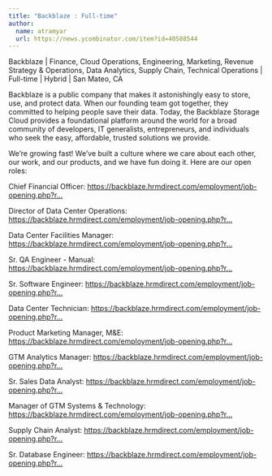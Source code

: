 ```yaml
---
title: "Backblaze : Full-time"
author:
  name: atramyar
  url: https://news.ycombinator.com/item?id=40588544
---
```

Backblaze | Finance, Cloud Operations, Engineering, Marketing, Revenue Strategy &amp; Operations, Data Analytics, Supply Chain, Technical Operations | Full-time | Hybrid | San Mateo, CA

Backblaze is a public company that makes it astonishingly easy to store, use, and protect data. When our founding team got together, they committed to helping people save their data. Today, the Backblaze Storage Cloud provides a foundational platform around the world for a broad community of developers, IT generalists, entrepreneurs, and individuals who seek the easy, affordable, trusted solutions we provide.

We’re growing fast! We’ve built a culture where we care about each other, our work, and our products, and we have fun doing it. Here are our open roles:

Chief Financial Officer: <a href="https:&#x2F;&#x2F;backblaze.hrmdirect.com&#x2F;employment&#x2F;job-opening.php?req=3067250&amp;req_loc=160767&amp;#job" rel="nofollow">https:&#x2F;&#x2F;backblaze.hrmdirect.com&#x2F;employment&#x2F;job-opening.php?r...</a>

Director of Data Center Operations: <a href="https:&#x2F;&#x2F;backblaze.hrmdirect.com&#x2F;employment&#x2F;job-opening.php?req=3015345&amp;req_loc=92730&amp;#job" rel="nofollow">https:&#x2F;&#x2F;backblaze.hrmdirect.com&#x2F;employment&#x2F;job-opening.php?r...</a>

Data Center Facilities Manager: <a href="https:&#x2F;&#x2F;backblaze.hrmdirect.com&#x2F;employment&#x2F;job-opening.php?req=3016406&amp;req_loc=93773&amp;&amp;#job" rel="nofollow">https:&#x2F;&#x2F;backblaze.hrmdirect.com&#x2F;employment&#x2F;job-opening.php?r...</a>

Sr. QA Engineer - Manual: <a href="https:&#x2F;&#x2F;backblaze.hrmdirect.com&#x2F;employment&#x2F;job-opening.php?req=3069014&amp;req_loc=167904&amp;#job" rel="nofollow">https:&#x2F;&#x2F;backblaze.hrmdirect.com&#x2F;employment&#x2F;job-opening.php?r...</a>

Sr. Software Engineer: <a href="https:&#x2F;&#x2F;backblaze.hrmdirect.com&#x2F;employment&#x2F;job-opening.php?req=3074658&amp;req_loc=174934&amp;&amp;#job" rel="nofollow">https:&#x2F;&#x2F;backblaze.hrmdirect.com&#x2F;employment&#x2F;job-opening.php?r...</a>

Data Center Technician: <a href="https:&#x2F;&#x2F;backblaze.hrmdirect.com&#x2F;employment&#x2F;job-opening.php?req=3051130&amp;req_loc=140585&amp;&amp;#job" rel="nofollow">https:&#x2F;&#x2F;backblaze.hrmdirect.com&#x2F;employment&#x2F;job-opening.php?r...</a>

Product Marketing Manager, M&amp;E: <a href="https:&#x2F;&#x2F;backblaze.hrmdirect.com&#x2F;employment&#x2F;job-opening.php?req=3078181&amp;req_loc=180666&amp;&amp;#job" rel="nofollow">https:&#x2F;&#x2F;backblaze.hrmdirect.com&#x2F;employment&#x2F;job-opening.php?r...</a>

GTM Analytics Manager: <a href="https:&#x2F;&#x2F;backblaze.hrmdirect.com&#x2F;employment&#x2F;job-opening.php?req=3021435&amp;req_loc=119930&amp;&amp;#job" rel="nofollow">https:&#x2F;&#x2F;backblaze.hrmdirect.com&#x2F;employment&#x2F;job-opening.php?r...</a>

Sr. Sales Data Analyst: <a href="https:&#x2F;&#x2F;backblaze.hrmdirect.com&#x2F;employment&#x2F;job-opening.php?req=3068858&amp;req_loc=164002&amp;&amp;#job" rel="nofollow">https:&#x2F;&#x2F;backblaze.hrmdirect.com&#x2F;employment&#x2F;job-opening.php?r...</a>

Manager of GTM Systems &amp; Technology: <a href="https:&#x2F;&#x2F;backblaze.hrmdirect.com&#x2F;employment&#x2F;job-opening.php?req=3076411&amp;req_loc=193230&amp;#job" rel="nofollow">https:&#x2F;&#x2F;backblaze.hrmdirect.com&#x2F;employment&#x2F;job-opening.php?r...</a>

Supply Chain Analyst: <a href="https:&#x2F;&#x2F;backblaze.hrmdirect.com&#x2F;employment&#x2F;job-opening.php?req=2995517&amp;req_loc=61114&amp;&amp;#job" rel="nofollow">https:&#x2F;&#x2F;backblaze.hrmdirect.com&#x2F;employment&#x2F;job-opening.php?r...</a>

Sr. Database Engineer: <a href="https:&#x2F;&#x2F;backblaze.hrmdirect.com&#x2F;employment&#x2F;job-opening.php?req=3039564&amp;req_loc=124314&amp;&amp;#job" rel="nofollow">https:&#x2F;&#x2F;backblaze.hrmdirect.com&#x2F;employment&#x2F;job-opening.php?r...</a>
